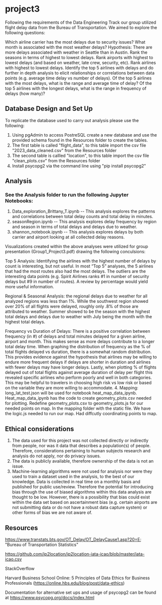 # project3

Following the requirements of the Data Engineering Track our group utilized flight delay data from the Bureau of Transportation. We aimed to explore the following questions: 

Which airline carrier has the most delays due to security issues?
What month is associated with the most weather delays?
Hypothesis: There are more delays associated with weather in Seattle than in Austin.
Rank the seasons in terms of highest to lowest delays. 
Rank airports with highest to lowest delays (and based on weather, late crew, security, etc).
Rank airlines with highest to lowest delays.
Identify the top 5 airlines with delays and do further in depth analysis to elicit relationships or correlations between data points (e.g. average time delay vs number of delays).
Of the top 5 airlines with the most delays, what is the range and average time of delay?
Of the top 5 airlines with the longest delays, what is the range in frequency of delays (how many)?


## Database Design and Set Up

To replicate the database used to carry out analysis please use the following:
 
 1. Using pgAdmin to access PostreSQL create a new database and use the provided schema found in the Resources folder to create the tables. 
 2. The first table is called "flight_data", to this table import the csv file "2023_data_cleaned.csv" from the Resources folder
 3. The second table is callled "location", to this table import the csv file "clean_plots.csv" from the Resources folder
 4. Install psycopg2 via the command line using "pip install psycopg2"
 
## Analysis
### See the Analysis folder to run the following Jupyter Notebooks: 

1. Data_exploration_Brittany_T.ipynb -- This analysis explores the patterns and correlations between total delay counts and total delay in minutes.
2. seasonRegion.ipynb -- This analysis explores delay frequency by region and season in terms of total delays and delays due to weather. 
3. shannon_notebook.ipynb -- This analysis explores delays by both carrier and airport looking at all collected delay reasons. 

Visualizations created within the above analyses were utilized for group presentation (Group1_Project3.pdf) drawing the following conculsions: 

Top 5 Analysis: Identifying the airlines with the highest number of delays by count is interesting, but not useful. In most “Top 5” analyses, the 5 airlines that had the most routes also had the most delays. The outliers are the interesting data points (e.g. Spirit Airlines ranks #1 in number of security delays but #9 in number of routes). A review by percentage would yield more useful information.


Regional & Seasonal Analysis: the regional delays due to weather for all analyzed regions was less than 1%. While the southwest region showed over 20% of all flights were delayed, roughly only .8% of those are attributed to weather. Summer showed to be the season with the highest total delays and delays due to weather with July being the month with the highest total delays.


Frequency vs Duration of Delays: There is a positive correlation between frequency (in #) of delays and total minutes delayed for a given airline, airport and month. This makes sense as more delays contribute to a longer total delay time. When graphing the distribution of frequency as the % of total flights delayed vs duration, there is a somewhat random distribution. This provides evidence against the hypothesis that airlines may be willing to endure more frequent delays if delays are shorter in duration and airlines with fewer delays may have longer delays. Lastly, when plotting % of flights delayed out of total flights against average duration of delay per flight this revealed specific airlines who perform poorly and well in both categories. This may be helpful to travelers in choosing high risk vs low risk or based on the variable they are more willing to accommodate.
4. Mapping: long_lat_test.json will be used for notebook heat_map_data_ipynb. Heat_map_data_ipynb has the code to create geometry_plots.csv needed for plotting.  Redefine geometry_plots.csv to geometry_plots.js for our needed points on map.  In the mapping folder with the static file.  We have the logic.js needed to run our map.  Had diffcutly coordinating points to map.  

## Ethical considerations

1. The data used for this project was not collected directly or indirectly from people, nor was it data that describes a population(s) of people. Therefore, considerations pertaining to human subjects research and analysis do not apply, nor do privacy issues. 
2. The data is publicly available, therefore ownership of the data is not an issue.
3. Machine-learning algorithms were not used for analysis nor were they used to train a dataset used in the analysis, to the best of our knowledge. Data is collected in real time on a monthly basis and published for public use/review. Therefore the potential for introducing bias through the use of biased algorithms within this data analysis are thought to be low. However, there is a possibility that bias could exist within the data set based on ascertainment bias (e.g. certain airports are not submitting data or do not have a robust data capture system) or other forms of bias we are not aware of.

## Resources

https://www.transtats.bts.gov/OT_Delay/OT_DelayCause1.asp?20=E; "Bureau of Transportation Statistics"

https://github.com/ip2location/ip2location-iata-icao/blob/master/iata-icao.csv

StackOverflow

Harvard Business School Online: 5 Principles of Data Ethics for Business Professionals (https://online.hbs.edu/blog/post/data-ethics) 

Documentation for alternative set ups and usage of psycopg2 can be found at https://www.psycopg.org/docs/index.html 
